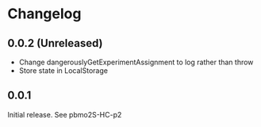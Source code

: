 # Changelog

## 0.0.2 (Unreleased)

- Change dangerouslyGetExperimentAssignment to log rather than throw
- Store state in LocalStorage

## 0.0.1

Initial release.
See pbmo2S-HC-p2

